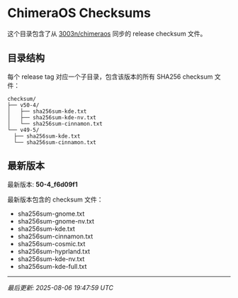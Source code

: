 # ChimeraOS Checksums

这个目录包含了从 [3003n/chimeraos](https://github.com/3003n/chimeraos) 同步的 release checksum 文件。

## 目录结构

每个 release tag 对应一个子目录，包含该版本的所有 SHA256 checksum 文件：

```
checksum/
├── v50-4/
│   ├── sha256sum-kde.txt
│   ├── sha256sum-kde-nv.txt
│   └── sha256sum-cinnamon.txt
└── v49-5/
  ├── sha256sum-kde.txt
  └── sha256sum-cinnamon.txt
```

## 最新版本

最新版本: **50-4_f6d09f1**

最新版本包含的 checksum 文件：
- sha256sum-gnome.txt
- sha256sum-gnome-nv.txt
- sha256sum-kde.txt
- sha256sum-cinnamon.txt
- sha256sum-cosmic.txt
- sha256sum-hyprland.txt
- sha256sum-kde-nv.txt
- sha256sum-kde-full.txt

---
*最后更新: 2025-08-06 19:47:59 UTC*
